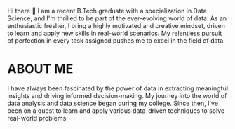  Hi there 👋 I am a recent B.Tech graduate with a specialization in Data Science, and I'm thrilled to be part of the ever-evolving world of data. As an enthusiastic fresher, I bring a highly motivated and creative mindset, driven to learn and apply new skills in real-world scenarios. My relentless pursuit of perfection in every task assigned pushes me to excel in the field of data.

 # ABOUT ME
I have always been fascinated by the power of data in extracting meaningful insights and driving informed decision-making. My journey into the world of data analysis and data science began during my college. Since then, I've been on a quest to learn and apply various data-driven techniques to solve real-world problems.

<!--
**MUSKAN1903/MUSKAN1903** is a ✨ _special_ ✨ repository because its `README.md` (this file) appears on your GitHub profile.

Here are some ideas to get you started:

- 🔭 I’m currently working on ...
- 🌱 I’m currently learning ...
- 👯 I’m looking to collaborate on ...
- 🤔 I’m looking for help with ...
- 💬 Ask me about ...
- 📫 How to reach me: ...
- 😄 Pronouns: ...
- ⚡ Fun fact: ...
-->
